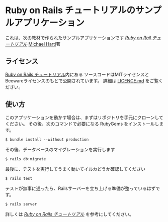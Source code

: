 # Ruby on Rails チュートリアルのサンプルアプリケーション

これは、次の教材で作られたサンプルアプリケーションです
[*Ruby on Rail チュートリアル*](https://railstutorial.jp/)
[Michael Hartl](https://www.michaelhartl.com)著

## ライセンス

[Ruby on Rails チュートリアル](https://railstutorial.jp/)内にある
ソースコードはMITライセンスとBeewareライセンスのもとで公開されています。
詳細は [LICENCE.md](LICENSE.md) をご覧ください。

## 使い方

このアプリケーションを動かす場合は、まずはリポジトリを手元にクローンしてください。
その後、次のコマンドで必要になる RubyGems をインストールします。

```
$ bundle install --without production
```

その後、データベースのマイグレーションを実行します

```
$ rails db:migrate
```

最後に、テストを実行してうまく動いてイルカどうか確認してください

```
$ rails test
```

テストが無事に通ったら、Railsサーバーを立ち上げる準備が整っているはずです。

```
$ rails server
```

詳しくは [*Ruby on Rails チュートリアル*](https://railstutorial.jp/)
を参考にしてください。